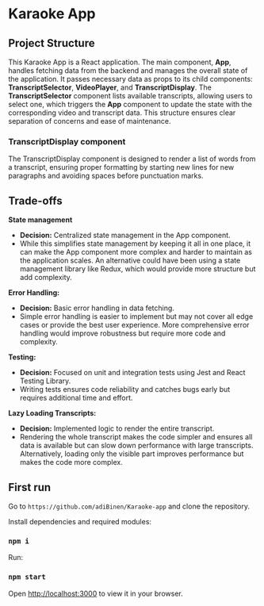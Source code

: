 # Karaoke App

## Project Structure

This Karaoke App is a React application.
The main component, **App**, handles fetching data from the backend and manages the overall state of the application.
It passes necessary data as props to its child components: **TranscriptSelector**, **VideoPlayer**, and **TranscriptDisplay**.
The **TranscriptSelector** component lists available transcripts, allowing users to select one,
which triggers the **App** component to update the state with the corresponding video and transcript data.
This structure ensures clear separation of concerns and ease of maintenance.

### TranscriptDisplay component
The TranscriptDisplay component is designed to render a list of words from a transcript,
ensuring proper formatting by starting new lines for new paragraphs and avoiding spaces before punctuation marks.

## Trade-offs
**State management**
   - **Decision:** Centralized state management in the App component.
   - While this simplifies state management by keeping it all in one place, it can make the App component more complex and harder to maintain as the application scales. An alternative could have been using a state management library like Redux, which would provide more structure but add complexity.

**Error Handling:**
   - **Decision:** Basic error handling in data fetching.
   - Simple error handling is easier to implement but may not cover all edge cases or provide the best user experience. More comprehensive error handling would improve robustness but require more code and complexity.

**Testing:**
- **Decision:** Focused on unit and integration tests using Jest and React Testing Library.
- Writing tests ensures code reliability and catches bugs early but requires additional time and effort.

**Lazy Loading Transcripts:**
- **Decision:** Implemented logic to render the entire transcript.
- Rendering the whole transcript makes the code simpler and ensures all data is available but can slow down performance with large transcripts. Alternatively, loading only the visible part improves performance but makes the code more complex.


## First run

Go to `https://github.com/adiBinen/Karaoke-app` and clone the repository.

Install dependencies and required modules:
### `npm i`

Run: 
### `npm start`

Open [http://localhost:3000](http://localhost:3000) to view it in your browser.
